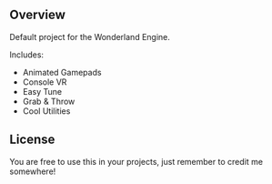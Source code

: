 
## Overview

Default project for the Wonderland Engine.

Includes:
  - Animated Gamepads
  - Console VR
  - Easy Tune
  - Grab & Throw
  - Cool Utilities

## License
You are free to use this in your projects, just remember to credit me somewhere!

